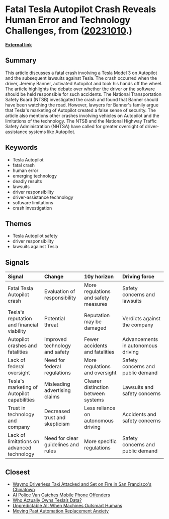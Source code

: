 # __Fatal Tesla Autopilot Crash Reveals Human Error and Technology Challenges__, from ([20231010](https://kghosh.substack.com/p/20231010).)

__[External link](https://www.washingtonpost.com/technology/interactive/2023/tesla-autopilot-crash-analysis/?)__



## Summary

This article discusses a fatal crash involving a Tesla Model 3 on Autopilot and the subsequent lawsuits against Tesla. The crash occurred when the driver, Jeremy Banner, activated Autopilot and took his hands off the wheel. The article highlights the debate over whether the driver or the software should be held responsible for such accidents. The National Transportation Safety Board (NTSB) investigated the crash and found that Banner should have been watching the road. However, lawyers for Banner's family argue that Tesla's marketing of Autopilot created a false sense of security. The article also mentions other crashes involving vehicles on Autopilot and the limitations of the technology. The NTSB and the National Highway Traffic Safety Administration (NHTSA) have called for greater oversight of driver-assistance systems like Autopilot.

## Keywords

* Tesla Autopilot
* fatal crash
* human error
* emerging technology
* deadly results
* lawsuits
* driver responsibility
* driver-assistance technology
* software limitations
* crash investigation

## Themes

* Tesla Autopilot safety
* driver responsibility
* lawsuits against Tesla

## Signals

| Signal                                      | Change                              | 10y horizon                          | Driving force                      |
|:--------------------------------------------|:------------------------------------|:-------------------------------------|:-----------------------------------|
| Fatal Tesla Autopilot crash                 | Evaluation of responsibility        | More regulations and safety measures | Safety concerns and lawsuits       |
| Tesla's reputation and financial viability  | Potential threat                    | Reputation may be damaged            | Verdicts against the company       |
| Autopilot crashes and fatalities            | Improved technology and safety      | Fewer accidents and fatalities       | Advancements in autonomous driving |
| Lack of federal oversight                   | Need for federal regulations        | More regulations and oversight       | Safety concerns and public demand  |
| Tesla's marketing of Autopilot capabilities | Misleading advertising claims       | Clearer distinction between systems  | Lawsuits and safety concerns       |
| Trust in technology and company             | Decreased trust and skepticism      | Less reliance on autonomous driving  | Accidents and safety concerns      |
| Lack of limitations on advanced technology  | Need for clear guidelines and rules | More specific regulations            | Safety concerns and public demand  |

## Closest

* [Waymo Driverless Taxi Attacked and Set on Fire in San Francisco's Chinatown](3af61c0b34c49371a1361fff0ff71634)
* [AI Police Van Catches Mobile Phone Offenders](46cf943ba82f5e5fe84a74d0848dd0ee)
* [Who Actually Owns Tesla’s Data?](aa8144a7a9cdc5baa399df0daa112f75)
* [Unpredictable AI: When Machines Outsmart Humans](48f89d6d7e552a0a5b1f6b59d7eeb0e9)
* [Moving Past Automation Replacement Anxiety](7e84b45a4f5f2bdecec14572bc5fe323)